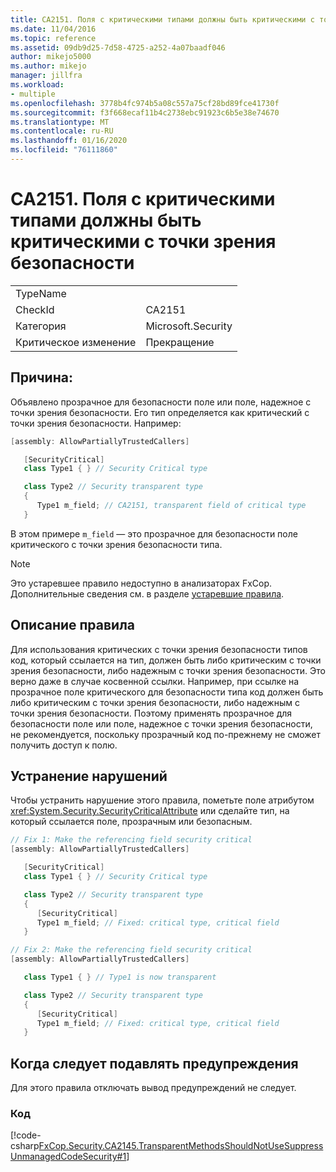 ```yaml
---
title: CA2151. Поля с критическими типами должны быть критическими с точки зрения безопасности
ms.date: 11/04/2016
ms.topic: reference
ms.assetid: 09db9d25-7d58-4725-a252-4a07baadf046
author: mikejo5000
ms.author: mikejo
manager: jillfra
ms.workload:
- multiple
ms.openlocfilehash: 3778b4fc974b5a08c557a75cf28bd89fce41730f
ms.sourcegitcommit: f3f668ecaf11b4c2738ebc91923c6b5e38e74670
ms.translationtype: MT
ms.contentlocale: ru-RU
ms.lasthandoff: 01/16/2020
ms.locfileid: "76111860"
---
```

# <a name="ca2151-fields-with-critical-types-should-be-security-critical"></a>CA2151. Поля с критическими типами должны быть критическими с точки зрения безопасности

|||
|-|-|
|TypeName||
|CheckId|CA2151|
|Категория|Microsoft.Security|
|Критическое изменение|Прекращение|

## <a name="cause"></a>Причина:
Объявлено прозрачное для безопасности поле или поле, надежное с точки зрения безопасности. Его тип определяется как критический с точки зрения безопасности. Например:

```csharp
[assembly: AllowPartiallyTrustedCallers]

   [SecurityCritical]
   class Type1 { } // Security Critical type

   class Type2 // Security transparent type
   {
      Type1 m_field; // CA2151, transparent field of critical type
   }
```

В этом примере `m_field` — это прозрачное для безопасности поле критического с точки зрения безопасности типа.

> [!NOTE]
> Это устаревшее правило недоступно в анализаторах FxCop. Дополнительные сведения см. в разделе [устаревшие правила](fxcop-rule-port-status.md#deprecated-rules).

## <a name="rule-description"></a>Описание правила

Для использования критических с точки зрения безопасности типов код, который ссылается на тип, должен быть либо критическим с точки зрения безопасности, либо надежным с точки зрения безопасности. Это верно даже в случае косвенной ссылки. Например, при ссылке на прозрачное поле критического для безопасности типа код должен быть либо критическим с точки зрения безопасности, либо надежным с точки зрения безопасности. Поэтому применять прозрачное для безопасности поле или поле, надежное с точки зрения безопасности, не рекомендуется, поскольку прозрачный код по-прежнему не сможет получить доступ к полю.

## <a name="how-to-fix-violations"></a>Устранение нарушений

Чтобы устранить нарушение этого правила, пометьте поле атрибутом <xref:System.Security.SecurityCriticalAttribute> или сделайте тип, на который ссылается поле, прозрачным или безопасным.

```csharp
// Fix 1: Make the referencing field security critical
[assembly: AllowPartiallyTrustedCallers]

   [SecurityCritical]
   class Type1 { } // Security Critical type

   class Type2 // Security transparent type
   {
      [SecurityCritical]
      Type1 m_field; // Fixed: critical type, critical field
   }

// Fix 2: Make the referencing field security critical
[assembly: AllowPartiallyTrustedCallers]

   class Type1 { } // Type1 is now transparent

   class Type2 // Security transparent type
   {
      [SecurityCritical]
      Type1 m_field; // Fixed: critical type, critical field
   }
```

## <a name="when-to-suppress-warnings"></a>Когда следует подавлять предупреждения

Для этого правила отключать вывод предупреждений не следует.

### <a name="code"></a>Код

[!code-csharp[FxCop.Security.CA2145.TransparentMethodsShouldNotUseSuppressUnmanagedCodeSecurity#1](../code-quality/codesnippet/CSharp/ca2151-fields-with-critical-types-should-be-security-critical_1.cs)]
